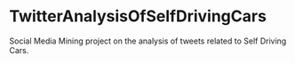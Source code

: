 # TwitterAnalysisOfSelfDrivingCars
Social Media Mining project on the analysis of tweets related to Self Driving Cars.
